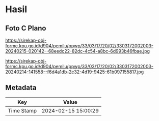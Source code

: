 # Hasil

## Foto C Plano

https://sirekap-obj-formc.kpu.go.id/d904/pemilu/ppwp/33/03/17/20/02/3303172002003-20240215-020142--68eedc22-82dc-4c54-a8bc-6d993b46fbae.jpg

https://sirekap-obj-formc.kpu.go.id/d904/pemilu/ppwp/33/03/17/20/02/3303172002003-20240214-141558--f6d4a1db-2c32-4d19-9425-61b097155817.jpg


## Metadata

| Key        | Value               |
| ---------- | ------------------- |
| Time Stamp | 2024-02-15 15:00:29 |



